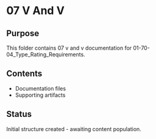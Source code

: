 # 07 V And V

## Purpose
This folder contains 07 v and v documentation for 01-70-04_Type_Rating_Requirements.

## Contents
- Documentation files
- Supporting artifacts

## Status
Initial structure created - awaiting content population.
